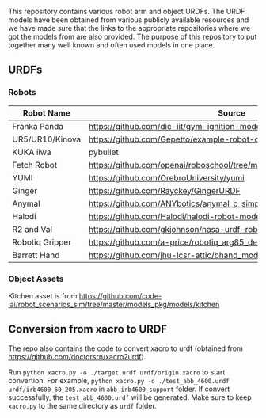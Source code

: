 This repository contains various robot arm and object URDFs. The URDF models have been obtained from various publicly available resources and we have made sure that the links to the appropriate repositories where we got the models from are also provided. The purpose of this repository to put together many well known and often used models in one place. 

## URDFs

### Robots 


| Robot Name      | Source                                                                   |
|-----------------|--------------------------------------------------------------------------|
| Franka Panda    | https://github.com/dic-iit/gym-ignition-models                           |
| UR5/UR10/Kinova | https://github.com/Gepetto/example-robot-data.git                        |
| KUKA iiwa       | pybullet                                                                 |
| Fetch Robot     | https://github.com/openai/roboschool/tree/master/roboschool/models_robot |
| YUMI            | https://github.com/OrebroUniversity/yumi                                 |
| Ginger          | https://github.com/Rayckey/GingerURDF                                    |
| Anymal          | https://github.com/ANYbotics/anymal_b_simple_description                 |
| Halodi          | https://github.com/Halodi/halodi-robot-models                            |
| R2 and Val      | https://github.com/gkjohnson/nasa-urdf-robots                            |
| Robotiq Gripper | https://github.com/a-price/robotiq_arg85_description                     |
| Barrett Hand    | https://github.com/jhu-lcsr-attic/bhand_model                            |


### Object Assets 

Kitchen asset is from https://github.com/code-iai/robot_scenarios_sim/tree/master/models_pkg/models/kitchen

## Conversion from xacro to URDF

The repo also contains the code to convert xacro to urdf (obtained from https://github.com/doctorsrn/xacro2urdf). 

Run `python xacro.py -o ./target.urdf urdf/origin.xacro` to start convertion. For example, `python xacro.py -o ./test_abb_4600.urdf urdf/irb4600_60_205.xacro` in `abb_irb4600_support` folder. If convert successfully, the `test_abb_4600.urdf` will be generated. Make sure to keep `xacro.py` to the same directory as `urdf` folder.
